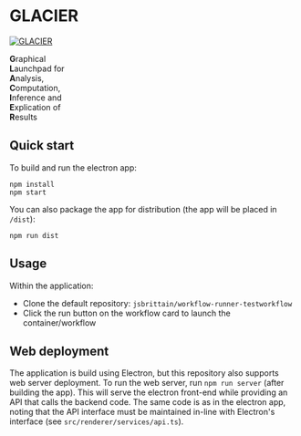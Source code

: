 # GLACIER

[![GLACIER](https://github.com/jsbrittain/GLACIER/actions/workflows/GLACIER.yml/badge.svg)](https://github.com/jsbrittain/GLACIER/actions/workflows/GLACIER.yml)

**G**raphical<br>
**L**aunchpad for<br>
**A**nalysis,<br>
**C**omputation,<br>
**I**nference and<br>
**E**xplication of<br>
**R**esults

## Quick start

To build and run the electron app:

```
npm install
npm start
```

You can also package the app for distribution (the app will be placed in `/dist`):

```
npm run dist
```

## Usage

Within the application:

- Clone the default repository: `jsbrittain/workflow-runner-testworkflow`
- Click the run button on the workflow card to launch the container/workflow

## Web deployment

The application is build using Electron, but this repository also supports web server deployment. To run the web server, run `npm run server` (after building the app). This will serve the electron front-end while providing an API that calls the backend code. The same code is as in the electron app, noting that the API interface must be maintained in-line with Electron's interface (see `src/renderer/services/api.ts`).
